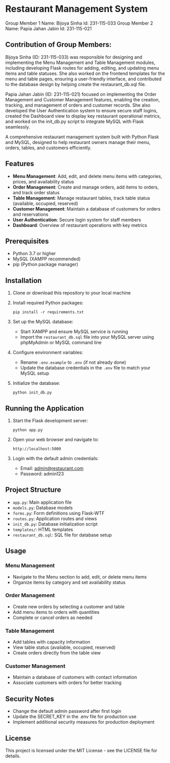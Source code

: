 

# Restaurant Management System

Group Member 1 
Name: Bijoya Sinha
Id: 231-115-033
Group Member 2
Name: Papia Jahan Jabin
Id: 231-115-021

## Contribution of Group Members:

Bijoya Sinha (ID: 231-115-033) was responsible for designing and implementing 
the Menu Management and Table Management modules, including developing Flask 
routes for adding, editing, and updating menu items and table statuses. 
She also worked on the frontend templates for the menu and table pages, 
ensuring a user-friendly interface, and contributed to the database design by 
helping create the restaurant_db.sql file.

Papia Jahan Jabin (ID: 231-115-021) focused on implementing the Order Management 
and Customer Management features, enabling the creation, tracking, and management 
of orders and customer records. She also developed the User Authentication system 
to ensure secure staff logins, created the Dashboard view to display key restaurant 
operational metrics, and worked on the init_db.py script to integrate MySQL with
Flask seamlessly.


A comprehensive restaurant management system built with Python Flask and MySQL, designed to help restaurant owners manage their menu, orders, tables, and customers efficiently.

## Features

- **Menu Management**: Add, edit, and delete menu items with categories, prices, and availability status
- **Order Management**: Create and manage orders, add items to orders, and track order status
- **Table Management**: Manage restaurant tables, track table status (available, occupied, reserved)
- **Customer Management**: Maintain a database of customers for orders and reservations
- **User Authentication**: Secure login system for staff members
- **Dashboard**: Overview of restaurant operations with key metrics

## Prerequisites

- Python 3.7 or higher
- MySQL (XAMPP recommended)
- pip (Python package manager)

## Installation

1. Clone or download this repository to your local machine

2. Install required Python packages:
   ```
   pip install -r requirements.txt
   ```

3. Set up the MySQL database:
   - Start XAMPP and ensure MySQL service is running
   - Import the `restaurant_db.sql` file into your MySQL server using phpMyAdmin or MySQL command line

4. Configure environment variables:
   - Rename `.env.example` to `.env` (if not already done)
   - Update the database credentials in the `.env` file to match your MySQL setup

5. Initialize the database:
   ```
   python init_db.py
   ```

## Running the Application

1. Start the Flask development server:
   ```
   python app.py
   ```

2. Open your web browser and navigate to:
   ```
   http://localhost:5000
   ```

3. Login with the default admin credentials:
   - Email: admin@restaurant.com
   - Password: admin123

## Project Structure

- `app.py`: Main application file
- `models.py`: Database models
- `forms.py`: Form definitions using Flask-WTF
- `routes.py`: Application routes and views
- `init_db.py`: Database initialization script
- `templates/`: HTML templates
- `restaurant_db.sql`: SQL file for database setup

## Usage

### Menu Management
- Navigate to the Menu section to add, edit, or delete menu items
- Organize items by category and set availability status

### Order Management
- Create new orders by selecting a customer and table
- Add menu items to orders with quantities
- Complete or cancel orders as needed

### Table Management
- Add tables with capacity information
- View table status (available, occupied, reserved)
- Create orders directly from the table view

### Customer Management
- Maintain a database of customers with contact information
- Associate customers with orders for better tracking

## Security Notes

- Change the default admin password after first login
- Update the SECRET_KEY in the .env file for production use
- Implement additional security measures for production deployment

## License

This project is licensed under the MIT License - see the LICENSE file for details.